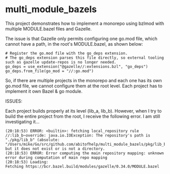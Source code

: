 # multi_module_bazels   

This project demonstrates how to implement a monorepo using bzlmod with multiple MODULE.bazel files and Gazelle.

The issue is that Gazelle only permits configuring one go.mod file, which cannot have a path, in the root's MODULE.bazel, as shown below:  

```
# Register the go.mod file with the go_deps extension.
# The go_deps extension parses this file directly, so external tooling such as gazelle update-repos is no longer needed.
go_deps = use_extension("@gazelle//:extensions.bzl", "go_deps")
go_deps.from_file(go_mod = "//:go.mod")
```

So, if there are multiple projects in the monorepo and each one has its own go.mod file, we cannot configure them at the root level.
Each project has to implement it own Bazel & go module.

ISSUES:

Each project builds properly at its level (lib_a, lib_b).  However, when I try to build the entire project from the root, I
receive the following error.  I am still investigating it...

```
(20:18:53) ERROR: <builtin>: fetching local_repository rule //:lib_b~override: java.io.IOException: The repository's path is "./pkg/lib_b" (absolute: "/Users/mike/Go/src/github.com/abitofhelp/multi_module_bazels/pkg/lib_b") but it does not exist or is not a directory.
(20:18:53) ERROR: Error computing the main repository mapping: unknown error during computation of main repo mapping
(20:18:53) Loading:
Fetching https://bcr.bazel.build/modules/gazelle/0.34.0/MODULE.bazel
```

